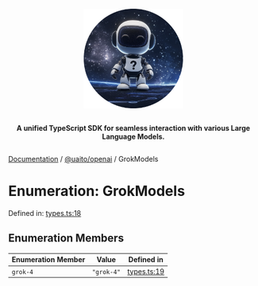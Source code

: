 <div style="display:flex; flex-direction:column; align-items:center;">
<p align="center">
  <img src="../UAITO.png" alt="UAITO Logo" width="200"/>
</p>

<p align="center">
  <strong>A unified TypeScript SDK for seamless interaction with various Large Language Models.</strong>
</p>
</div>

[Documentation](README.md) / [@uaito/openai](@uaito.openai.md) / GrokModels

# Enumeration: GrokModels

Defined in: [types.ts:18](https://github.com/elribonazo/uaito/blob/72573bbc3726a270f775ca1678ea7e537c70665d/packages/openai/src/types.ts#L18)

## Enumeration Members

| Enumeration Member | Value | Defined in |
| ------ | ------ | ------ |
| <a id="grok-4"></a> `grok-4` | `"grok-4"` | [types.ts:19](https://github.com/elribonazo/uaito/blob/72573bbc3726a270f775ca1678ea7e537c70665d/packages/openai/src/types.ts#L19) |
